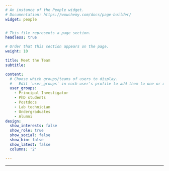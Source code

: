 ```yaml
---
# An instance of the People widget.
# Documentation: https://wowchemy.com/docs/page-builder/
widget: people


# This file represents a page section.
headless: true

# Order that this section appears on the page.
weight: 10

title: Meet the Team
subtitle:

content:
  # Choose which groups/teams of users to display.
  #   Edit `user_groups` in each user's profile to add them to one or more of these groups.
  user_groups:
    - Principal Investigator
    - PhD students
    - Postdocs
    - Lab technician
    - Undergraduates
    - Alumni
design:
  show_interests: false
  show_role: true
  show_social: false
  show_bio: false
  show_latest: false
  columns: '2'

---
```


---
